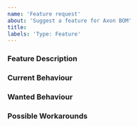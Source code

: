 ```yaml
---
name: 'Feature request'
about: 'Suggest a feature for Axon BOM'
title:
labels: 'Type: Feature'
---
```


<!-- Please use markdown (https://guides.github.com/features/mastering-markdown/) semantics throughout the feature description. -->

### Feature Description

<!-- 
    Please provide a description of the feature you envision.
    For example (pseudo-)code snippets showing what it might look like help us understand your suggestion better. 
-->

### Current Behaviour

<!-- Please share the current behaviour of Axon BOM around this topic, if applicable. -->

### Wanted Behaviour

<!-- Please described the desired outcome through Axon BOM around the suggested feature. -->

### Possible Workarounds

<!-- If applicable, share any workarounds for the described feature. -->
